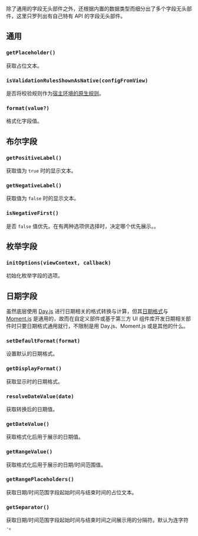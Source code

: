 除了通用的字段无头部件之外，还根据内置的数据类型而细分出了多个字段无头部件，这里只罗列出有自己特有 API 的字段无头部件。

## 通用

### `getPlaceholder()`

获取占位文本。

### `isValidationRulesShownAsNative(configFromView)`

是否将校验规则作为[宿主环境的原生规则](https://developer.mozilla.org/en-US/docs/Learn/Forms/Form_validation)。

### `format(value?)`

格式化字段值。

## 布尔字段

### `getPositiveLabel()`

获取值为 `true` 时的显示文本。

### `getNegativeLabel()`

获取值为 `false` 时的显示文本。

### `isNegativeFirst()`

是否 `false` 值优先。在有两种选项供选择时，决定哪个优先展示。。

## 枚举字段

### `initOptions(viewContext, callback)`

初始化枚举字段的选项。

## 日期字段

虽然底层使用 [Day.js](https://day.js.org/) 进行日期相关的格式转换与计算，但其[日期格式](https://day.js.org/docs/en/parse/string-format)与 [Moment.js](https://momentjs.com/) 是通用的，故而在自定义部件或基于第三方 UI 组件库开发日期相关部件时只要日期格式通用就行，不限制是用 Day.js、Moment.js 或是其他的什么。

### `setDefaultFormat(format)`

设置默认的日期格式。

### `getDisplayFormat()`

获取显示时的日期格式。

### `resolveDateValue(date)`

获取转换后的日期值。

### `getDateValue()`

获取格式化后用于展示的日期值。

### `getRangeValue()`

获取格式化后用于展示的日期/时间范围值。

### `getRangePlaceholders()`

获取日期/时间范围字段起始时间与结束时间的占位文本。

### `getSeparator()`

获取日期/时间范围字段起始时间与结束时间之间展示用的分隔符。默认为连字符 `-`。
